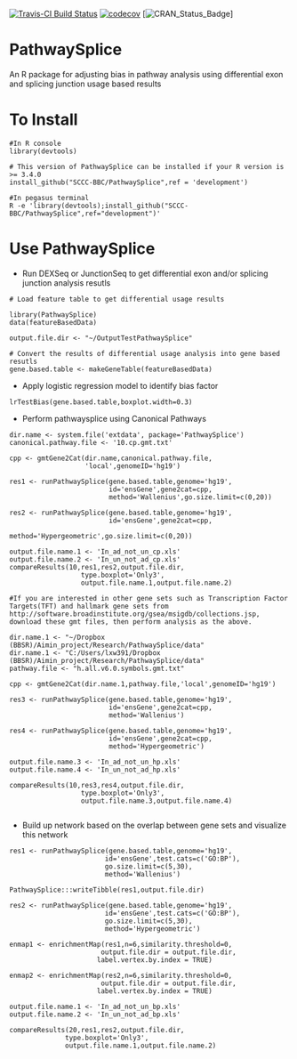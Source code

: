 [![Travis-CI Build Status](https://travis-ci.org/SCCC-BBC/PathwaySplice.svg?branch=master)](https://travis-ci.org/SCCC-BBC/PathwaySplice)
[![codecov](https://codecov.io/github/SCCC-BBC/PathwaySplice/coverage.svg?branch=master)](https://codecov.io/github/SCCC-BBC/PathwaySplice)
[![CRAN_Status_Badge](http://www.r-pkg.org/badges/version/PathwaySplice)]

# PathwaySplice
An R package for adjusting bias in pathway analysis using differential exon and splicing junction usage based results

# To Install

```{r eval=TRUE}
#In R console
library(devtools)

# This version of PathwaySplice can be installed if your R version is >= 3.4.0
install_github("SCCC-BBC/PathwaySplice",ref = 'development')

#In pegasus terminal 
R -e 'library(devtools);install_github("SCCC-BBC/PathwaySplice",ref="development")'

```

# Use PathwaySplice

+ Run DEXSeq or JunctionSeq to get differential exon and/or splicing junction analysis resutls 

```{r eval=TRUE}
# Load feature table to get differential usage results

library(PathwaySplice)
data(featureBasedData)

output.file.dir <- "~/OutputTestPathwaySplice"

# Convert the results of differential usage analysis into gene based resutls
gene.based.table <- makeGeneTable(featureBasedData)
```

+ Apply logistic regression model to identify bias factor
```{r eval=TRUE}
lrTestBias(gene.based.table,boxplot.width=0.3)
```

+ Perform pathwaysplice using Canonical Pathways
```{r eval=TRUE}
dir.name <- system.file('extdata', package='PathwaySplice')
canonical.pathway.file <- '10.cp.gmt.txt'

cpp <- gmtGene2Cat(dir.name,canonical.pathway.file,
                   'local',genomeID='hg19')

res1 <- runPathwaySplice(gene.based.table,genome='hg19',
                         id='ensGene',gene2cat=cpp,
                         method='Wallenius',go.size.limit=c(0,20))
                         
res2 <- runPathwaySplice(gene.based.table,genome='hg19',
                         id='ensGene',gene2cat=cpp,
                         method='Hypergeometric',go.size.limit=c(0,20))

output.file.name.1 <- 'In_ad_not_un_cp.xls'
output.file.name.2 <- 'In_un_not_ad_cp.xls'
compareResults(10,res1,res2,output.file.dir,
                  type.boxplot='Only3',
                  output.file.name.1,output.file.name.2)

#If you are interested in other gene sets such as Transcription Factor Targets(TFT) and hallmark gene sets from http://software.broadinstitute.org/gsea/msigdb/collections.jsp, download these gmt files, then perform analysis as the above.

dir.name.1 <- "~/Dropbox (BBSR)/Aimin_project/Research/PathwaySplice/data"
dir.name.1 <- "C:/Users/lxw391/Dropbox (BBSR)/Aimin_project/Research/PathwaySplice/data"
pathway.file <- "h.all.v6.0.symbols.gmt.txt"

cpp <- gmtGene2Cat(dir.name.1,pathway.file,'local',genomeID='hg19')

res3 <- runPathwaySplice(gene.based.table,genome='hg19',
                         id='ensGene',gene2cat=cpp,
                         method='Wallenius')
                         
res4 <- runPathwaySplice(gene.based.table,genome='hg19',
                         id='ensGene',gene2cat=cpp,
                         method='Hypergeometric')

output.file.name.3 <- 'In_ad_not_un_hp.xls'
output.file.name.4 <- 'In_un_not_ad_hp.xls'

compareResults(10,res3,res4,output.file.dir,
                  type.boxplot='Only3',
                  output.file.name.3,output.file.name.4)
                  
```

+ Build up network based on the overlap between gene sets and visualize this network

```{r eval=TRUE}
res1 <- runPathwaySplice(gene.based.table,genome='hg19',
                        id='ensGene',test.cats=c('GO:BP'),
                        go.size.limit=c(5,30),
                        method='Wallenius')
           
PathwaySplice:::writeTibble(res1,output.file.dir)
            
res2 <- runPathwaySplice(gene.based.table,genome='hg19',
                        id='ensGene',test.cats=c('GO:BP'),
                        go.size.limit=c(5,30),
                        method='Hypergeometric')
                        
enmap1 <- enrichmentMap(res1,n=6,similarity.threshold=0,
                       output.file.dir = output.file.dir,
                      label.vertex.by.index = TRUE)
                      
enmap2 <- enrichmentMap(res2,n=6,similarity.threshold=0,
                       output.file.dir = output.file.dir,
                      label.vertex.by.index = TRUE)
                      
output.file.name.1 <- 'In_ad_not_un_bp.xls'
output.file.name.2 <- 'In_un_not_ad_bp.xls'

compareResults(20,res1,res2,output.file.dir,
              type.boxplot='Only3',
              output.file.name.1,output.file.name.2)
```